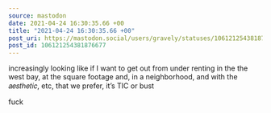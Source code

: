 ```yaml
---
source: mastodon
date: 2021-04-24 16:30:35.66 +00
title: "2021-04-24 16:30:35.66 +00"
post_uri: https://mastodon.social/users/gravely/statuses/106121254381876677
post_id: 106121254381876677
---
```

increasingly looking like if I want to get out from under renting in the the west bay, at the square footage and, in a neighborhood, and with the 𝑎𝑒𝑠𝑡ℎ𝑒𝑡𝑖𝑐, etc, that we prefer, it’s TIC or bust

fuck


